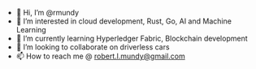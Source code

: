 - 👋 Hi, I’m @rmundy
- 👀 I’m interested in cloud development, Rust, Go, AI and Machine Learning
- 🌱 I’m currently learning Hyperledger Fabric, Blockchain development
- 💞️ I’m looking to collaborate on driverless cars
- 📫 How to reach me @ robert.l.mundy@gmail.com

<!---
rmundy/rmundy is a ✨ special ✨ repository because its `README.md` (this file) appears on your GitHub profile.
You can click the Preview link to take a look at your changes.
--->

